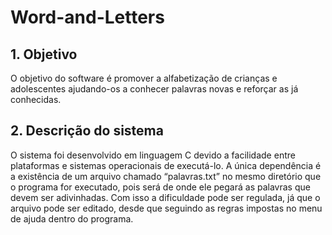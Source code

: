 # Word-and-Letters

## 1. Objetivo

O objetivo do software é promover a alfabetização de crianças e adolescentes ajudando-os a conhecer palavras novas e reforçar as já conhecidas.

## 2. Descrição do sistema

O sistema foi desenvolvido em linguagem C devido a facilidade entre plataformas e sistemas operacionais de executá-lo. A única dependência é a existência de um arquivo chamado “palavras.txt” no mesmo diretório que o programa for executado, pois será de onde ele pegará as palavras que devem ser adivinhadas. Com isso a dificuldade pode ser regulada, já que o arquivo pode ser editado, desde que seguindo as regras impostas no menu de ajuda dentro do programa.
